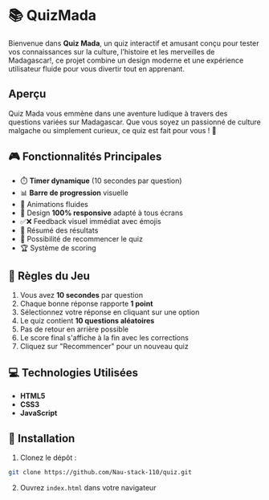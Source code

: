# 📚 QuizMada

Bienvenue dans **Quiz Mada**, un quiz interactif et amusant conçu pour tester vos connaissances sur la culture, l’histoire et les merveilles de Madagascar!, ce projet combine un design moderne et une expérience utilisateur fluide pour vous divertir tout en apprenant.

## Aperçu
Quiz Mada vous emmène dans une aventure ludique à travers des questions variées sur Madagascar. Que vous soyez un passionné de culture malgache ou simplement curieux, ce quiz est fait pour vous ! 🌴

## 🎮 Fonctionnalités Principales
- ⏱️ **Timer dynamique** (10 secondes par question)
- 📊 **Barre de progression** visuelle
- 🎨 Animations fluides
- 📱 Design **100% responsive** adapté à tous écrans
- ✅❌ Feedback visuel immédiat avec émojis
- 📝 Résumé des résultats
- 🔄 Possibilité de recommencer le quiz
- 🏆 Système de scoring 

## 📖 Règles du Jeu
1. Vous avez **10 secondes** par question
2. Chaque bonne réponse rapporte **1 point**
3. Sélectionnez votre réponse en cliquant sur une option
4. Le quiz contient **10 questions aléatoires**
5. Pas de retour en arrière possible
6. Le score final s'affiche à la fin avec les corrections
7. Cliquez sur "Recommencer" pour un nouveau quiz

## 💻 Technologies Utilisées
- **HTML5**
- **CSS3**
- **JavaScript**

## 🚀 Installation
1. Clonez le dépôt :
```bash
git clone https://github.com/Nau-stack-110/quiz.git
```
2. Ouvrez `index.html` dans votre navigateur

